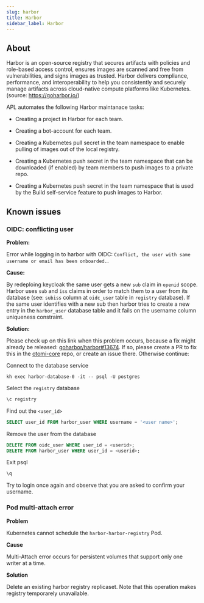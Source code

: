 ```yaml
---
slug: harbor
title: Harbor
sidebar_label: Harbor
---
```


## About

Harbor is an open-source registry that secures artifacts with policies and role-based access control, ensures images are scanned and free from vulnerabilities, and signs images as trusted. Harbor delivers compliance, performance, and interoperability to help you consistently and securely manage artifacts across cloud-native compute platforms like Kubernetes. (source: https://goharbor.io/)

APL automates the following Harbor maintanace tasks:

- Creating a project in Harbor for each team.

- Creating a bot-account for each team.

- Creating a Kubernetes pull secret in the team namespace to enable pulling of images out of the local registry.

- Creating a Kubernetes push secret in the team namespace that can be downloaded (if enabled) by team members to push images to a private repo.

- Creating a Kubernetes push secret in the team namespace that is used by the Build self-service feature to push images to Harbor.

## Known issues

### OIDC: conflicting user

**Problem:**

Error while logging in to harbor with OIDC: `Conflict, the user with same username or email has been onboarded.`.

**Cause:**

By redeploing keycloak the same user gets a new `sub` claim in `openid` scope. Harbor uses `sub` and `iss` claims in order to match them to a user from its database (see: `subiss` column at `oidc_user` table in `registry` database). If the same user identifies with a new sub then harbor tries to create a new entry in the `harbor_user` database table and it fails on the username column uniqueness constraint.

**Solution:**

Please check up on this link when this problem occurs, because a fix might already be released: [goharbor/harbor#13674](https://github.com/goharbor/harbor/issues/13674). If so, please create a PR to fix this in the [otomi-core](https://github.com/redkubes/otomi-core) repo, or create an issue there. Otherwise continue:

Connect to the database service

```
kh exec harbor-database-0 -it -- psql -U postgres
```

Select the `registry` database

```sql
\c registry
```

Find out the `<user_id>`

```sql
SELECT user_id FROM harbor_user WHERE username = '<user name>';
```

Remove the user from the database

```sql
DELETE FROM oidc_user WHERE user_id = <userid>;
DELETE FROM harbor_user WHERE user_id = <userid>;
```

Exit psql

```sql
\q
```

Try to login once again and observe that you are asked to confirm your username.

### Pod multi-attach error

**Problem**

Kubernetes cannot schedule the `harbor-harbor-registry` Pod.

**Cause**

Multi-Attach error occurs for persistent volumes that support only one writer at a time.

**Solution**

Delete an existing harbor registry replicaset. Note that this operation makes registry temporarely unavailable.

